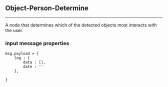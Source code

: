 ## Object-Person-Determine
---
A node that determines which of the detected objects most interacts with the user.


### input message properties
```
msg.payload = {
    log : {
        data : [],
        date : ''
    },

}


```